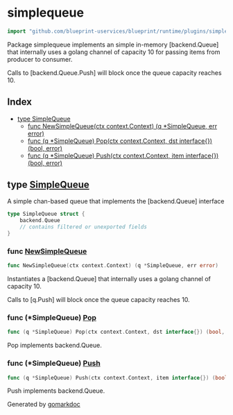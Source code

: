 <!-- Code generated by gomarkdoc. DO NOT EDIT -->

# simplequeue

```go
import "github.com/blueprint-uservices/blueprint/runtime/plugins/simplequeue"
```

Package simplequeue implements an simple in\-memory \[backend.Queue\] that internally uses a golang channel of capacity 10 for passing items from producer to consumer.

Calls to \[backend.Queue.Push\] will block once the queue capacity reaches 10.

## Index

- [type SimpleQueue](<#SimpleQueue>)
  - [func NewSimpleQueue\(ctx context.Context\) \(q \*SimpleQueue, err error\)](<#NewSimpleQueue>)
  - [func \(q \*SimpleQueue\) Pop\(ctx context.Context, dst interface\{\}\) \(bool, error\)](<#SimpleQueue.Pop>)
  - [func \(q \*SimpleQueue\) Push\(ctx context.Context, item interface\{\}\) \(bool, error\)](<#SimpleQueue.Push>)


<a name="SimpleQueue"></a>
## type [SimpleQueue](<https://github.com/blueprint-uservices/blueprint/blob/main/runtime/plugins/simplequeue/queue.go#L14-L17>)

A simple chan\-based queue that implements the \[backend.Queue\] interface

```go
type SimpleQueue struct {
    backend.Queue
    // contains filtered or unexported fields
}
```

<a name="NewSimpleQueue"></a>
### func [NewSimpleQueue](<https://github.com/blueprint-uservices/blueprint/blob/main/runtime/plugins/simplequeue/queue.go#L22>)

```go
func NewSimpleQueue(ctx context.Context) (q *SimpleQueue, err error)
```

Instantiates a \[backend.Queue\] that internally uses a golang channel of capacity 10.

Calls to \[q.Push\] will block once the queue capacity reaches 10.

<a name="SimpleQueue.Pop"></a>
### func \(\*SimpleQueue\) [Pop](<https://github.com/blueprint-uservices/blueprint/blob/main/runtime/plugins/simplequeue/queue.go#L34>)

```go
func (q *SimpleQueue) Pop(ctx context.Context, dst interface{}) (bool, error)
```

Pop implements backend.Queue.

<a name="SimpleQueue.Push"></a>
### func \(\*SimpleQueue\) [Push](<https://github.com/blueprint-uservices/blueprint/blob/main/runtime/plugins/simplequeue/queue.go#L51>)

```go
func (q *SimpleQueue) Push(ctx context.Context, item interface{}) (bool, error)
```

Push implements backend.Queue.

Generated by [gomarkdoc](<https://github.com/princjef/gomarkdoc>)
